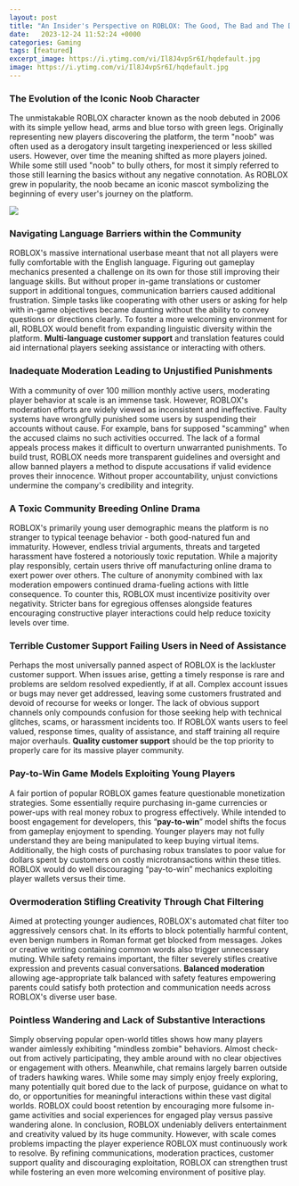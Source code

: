```yaml
---
layout: post
title: "An Insider's Perspective on ROBLOX: The Good, The Bad and The Downright Ugly"
date:   2023-12-24 11:52:24 +0000
categories: Gaming
tags: [featured]
excerpt_image: https://i.ytimg.com/vi/Il8J4vpSr6I/hqdefault.jpg
image: https://i.ytimg.com/vi/Il8J4vpSr6I/hqdefault.jpg
---
```


### **The Evolution of the Iconic Noob Character**
The unmistakable ROBLOX character known as the noob debuted in 2006 with its simple yellow head, arms and blue torso with green legs. Originally representing new players discovering the platform, the term "noob" was often used as a derogatory insult targeting inexperienced or less skilled users. However, over time the meaning shifted as more players joined. While some still used "noob" to bully others, for most it simply referred to those still learning the basics without any negative connotation. As ROBLOX grew in popularity, the noob became an iconic mascot symbolizing the beginning of every user's journey on the platform.

![](https://i.ytimg.com/vi/Il8J4vpSr6I/hqdefault.jpg)
### **Navigating Language Barriers within the Community**
ROBLOX's massive international userbase meant that not all players were fully comfortable with the English language. Figuring out gameplay mechanics presented a challenge on its own for those still improving their language skills. But without proper in-game translations or customer support in additional tongues, communication barriers caused additional frustration. Simple tasks like cooperating with other users or asking for help with in-game objectives became daunting without the ability to convey questions or directions clearly. To foster a more welcoming environment for all, ROBLOX would benefit from expanding linguistic diversity within the platform. **Multi-language customer support** and translation features could aid international players seeking assistance or interacting with others.
### **Inadequate Moderation Leading to Unjustified Punishments**
With a community of over 100 million monthly active users, moderating player behavior at scale is an immense task. However, ROBLOX's moderation efforts are widely viewed as inconsistent and ineffective. Faulty systems have wrongfully punished some users by suspending their accounts without cause. For example, bans for supposed "scamming" when the accused claims no such activities occurred. The lack of a formal appeals process makes it difficult to overturn unwarranted punishments. To build trust, ROBLOX needs more transparent guidelines and oversight and allow banned players a method to dispute accusations if valid evidence proves their innocence. Without proper accountability, unjust convictions undermine the company's credibility and integrity.
### **A Toxic Community Breeding Online Drama**
ROBLOX's primarily young user demographic means the platform is no stranger to typical teenage behavior - both good-natured fun and immaturity. However, endless trivial arguments, threats and targeted harassment have fostered a notoriously toxic reputation. While a majority play responsibly, certain users thrive off manufacturing online drama to exert power over others. The culture of anonymity combined with lax moderation empowers continued drama-fueling actions with little consequence. To counter this, ROBLOX must incentivize positivity over negativity. Stricter bans for egregious offenses alongside features encouraging constructive player interactions could help reduce toxicity levels over time.
### **Terrible Customer Support Failing Users in Need of Assistance**
Perhaps the most universally panned aspect of ROBLOX is the lackluster customer support. When issues arise, getting a timely response is rare and problems are seldom resolved expediently, if at all. Complex account issues or bugs may never get addressed, leaving some customers frustrated and devoid of recourse for weeks or longer. The lack of obvious support channels only compounds confusion for those seeking help with technical glitches, scams, or harassment incidents too. If ROBLOX wants users to feel valued, response times, quality of assistance, and staff training all require major overhauls. **Quality customer support** should be the top priority to properly care for its massive player community.
### **Pay-to-Win Game Models Exploiting Young Players**
A fair portion of popular ROBLOX games feature questionable monetization strategies. Some essentially require purchasing in-game currencies or power-ups with real money robux to progress effectively. While intended to boost engagement for developers, this “**pay-to-win**” model shifts the focus from gameplay enjoyment to spending. Younger players may not fully understand they are being manipulated to keep buying virtual items. Additionally, the high costs of purchasing robux translates to poor value for dollars spent by customers on costly microtransactions within these titles. ROBLOX would do well discouraging “pay-to-win” mechanics exploiting player wallets versus their time.
### **Overmoderation Stifling Creativity Through Chat Filtering**
Aimed at protecting younger audiences, ROBLOX's automated chat filter too aggressively censors chat. In its efforts to block potentially harmful content, even benign numbers in Roman format get blocked from messages. Jokes or creative writing containing common words also trigger unnecessary muting. While safety remains important, the filter severely stifles creative expression and prevents casual conversations. **Balanced moderation** allowing age-appropriate talk balanced with safety features empowering parents could satisfy both protection and communication needs across ROBLOX's diverse user base.
### **Pointless Wandering and Lack of Substantive Interactions**
Simply observing popular open-world titles shows how many players wander aimlessly exhibiting "mindless zombie" behaviors. Almost check-out from actively participating, they amble around with no clear objectives or engagement with others. Meanwhile, chat remains largely barren outside of traders hawking wares. While some may simply enjoy freely exploring, many potentially quit bored due to the lack of purpose, guidance on what to do, or opportunities for meaningful interactions within these vast digital worlds. ROBLOX could boost retention by encouraging more fulsome in-game activities and social experiences for engaged play versus passive wandering alone.
In conclusion, ROBLOX undeniably delivers entertainment and creativity valued by its huge community. However, with scale comes problems impacting the player experience ROBLOX must continuously work to resolve. By refining communications, moderation practices, customer support quality and discouraging exploitation, ROBLOX can strengthen trust while fostering an even more welcoming environment of positive play.
